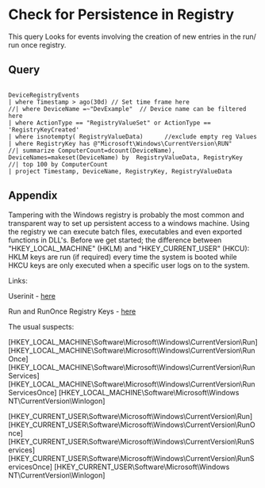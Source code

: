 
# Check for Persistence in Registry

This query Looks for events involving the creation of new entries in the run/ run once registry.


## Query

```KQL

DeviceRegistryEvents 
| where Timestamp > ago(30d) // Set time frame here
//| where DeviceName =~"DevExample"  // Device name can be filtered here
| where ActionType == "RegistryValueSet" or ActionType == 'RegistryKeyCreated'  
| where isnotempty( RegistryValueData)      //exclude empty reg Values
| where RegistryKey has @"Microsoft\Windows\CurrentVersion\RUN"
//| summarize ComputerCount=dcount(DeviceName), DeviceNames=makeset(DeviceName) by  RegistryValueData, RegistryKey
//| top 100 by ComputerCount
| project Timestamp, DeviceName, RegistryKey, RegistryValueData

```

## Appendix

Tampering with the Windows registry is probably the most common and transparent way to set up persistent access to a windows machine. Using the registry we can execute batch files, executables and even exported functions in DLL's. Before we get started;  the difference between "HKEY_LOCAL_MACHINE" (HKLM) and "HKEY_CURRENT_USER" (HKCU): HKLM keys are run (if required) every time the system is booted while HKCU keys are only executed when a specific user logs on to the system.

Links:

Userinit - [here](https://technet.microsoft.com/en-us/library/cc939862.aspx)

Run and RunOnce Registry Keys - [here](https://msdn.microsoft.com/en-us/library/aa376977(v=vs.85).aspx)


The usual suspects:
	
[HKEY_LOCAL_MACHINE\Software\Microsoft\Windows\CurrentVersion\Run]
[HKEY_LOCAL_MACHINE\Software\Microsoft\Windows\CurrentVersion\RunOnce]
[HKEY_LOCAL_MACHINE\Software\Microsoft\Windows\CurrentVersion\RunServices]
[HKEY_LOCAL_MACHINE\Software\Microsoft\Windows\CurrentVersion\RunServicesOnce]
[HKEY_LOCAL_MACHINE\Software\Microsoft\Windows NT\CurrentVersion\Winlogon]

[HKEY_CURRENT_USER\Software\Microsoft\Windows\CurrentVersion\Run]
[HKEY_CURRENT_USER\Software\Microsoft\Windows\CurrentVersion\RunOnce]
[HKEY_CURRENT_USER\Software\Microsoft\Windows\CurrentVersion\RunServices]
[HKEY_CURRENT_USER\Software\Microsoft\Windows\CurrentVersion\RunServicesOnce]
[HKEY_CURRENT_USER\Software\Microsoft\Windows NT\CurrentVersion\Winlogon]

